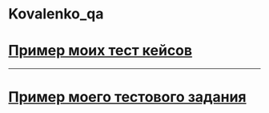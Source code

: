 # Kovalenko_qa
# [Пример моих тест кейсов](https://docs.google.com/spreadsheets/d/1TZvvUMj67BhDNuhmQTr-vPINM50OojB1Ae-zN7tBv6U/edit?usp=sharing)

---

# [Пример моего тестового задания](https://docs.google.com/spreadsheets/d/1exxWiIQ6f8plHLdxspilaIAJbYKTstqM710K2Ol4nGk/edit?usp=sharing)